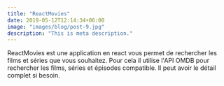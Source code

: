 ```yaml
---
title: "ReactMovies"
date: 2019-05-12T12:14:34+06:00
image: "images/blog/post-9.jpg"
description: "This is meta description."
---
```


ReactMovies est une application en react vous permet de rechercher les films et séries que vous souhaitez. Pour cela il utilise l'API OMDB pour rechercher les films, séries et épisodes compatible. Il peut avoir le détail complet si besoin.